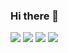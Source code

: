 ### Hi there 👋

<!--
**hyunjun-ghil/hyunjun-ghil** is a ✨ _special_ ✨ repository because its `README.md` (this file) appears on your GitHub profile.

Here are some ideas to get you started:

- 🔭 I’m currently working on ...
- 🌱 I’m currently learning ...
- 👯 I’m looking to collaborate on ...
- 🤔 I’m looking for help with ...
- 💬 Ask me about ...
- 📫 How to reach me: ...
- 😄 Pronouns: ...
- ⚡ Fun fact: ...
-->


<img src="https://img.shields.io/badge/JAVA-007396?style=flat-square&logo=JAVA&logoColor=lightgrey"/> <img src="https://img.shields.io/badge/python-3776AB?style=flat-square&logo=python&logoColor=yellow"/> <img src="https://img.shields.io/badge/javaScript-F7DF1E?style=flat-square&logo=javaScript&logoColor=blue"/> <img src="https://img.shields.io/badge/microsoftsqlserver-CC2927?style=flat-square&logo=mssql&logoColor=orange"/>

